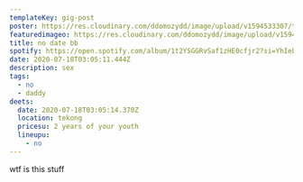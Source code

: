 ```yaml
---
templateKey: gig-post
poster: https://res.cloudinary.com/ddomozydd/image/upload/v1594533307/ta13oo_loqfi5.jpg
featuredimageo: https://res.cloudinary.com/ddomozydd/image/upload/v1594533308/ab67616d0000b2738fc6764dc9a866578bd683a3_snaclp.jpg
title: no date bb
spotify: https://open.spotify.com/album/1t2YSGGRvSaf1zHE0cfjr2?si=YhIebPqGSxmPWDwvh83LWg
date: 2020-07-18T03:05:11.444Z
description: sex
tags:
  - no
  - daddy
deets:
  date: 2020-07-18T03:05:14.370Z
  location: tekong
  pricesu: 2 years of your youth
  lineupu:
    - no
---
```

wtf is this stuff